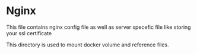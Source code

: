 # Nginx

This file contains nginx config file as well as server specefic file like storing your ssl certificate

This directory is used to mount docker volume and reference files.
